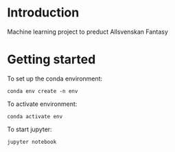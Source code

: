 # Introduction
Machine learning project to preduct Allsvenskan Fantasy

# Getting started
To set up the conda environment:
```
conda env create -n env
```

To activate environment:
```
conda activate env
```

To start jupyter:
```
jupyter notebook
```
